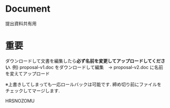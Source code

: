 # Document
提出資料共有用

# 重要
ダウンロードして文書を編集したら**必ず名前を変更してアップロードしてください**.
例) proposal-v1.doc をダウンロードして編集　→ proposal-v2.doc に名前を変えてアップロード

※上書きしてしまっても一応ロールバックは可能です.
締め切り前にファイルをチェックしてマージします.

HRSNOZOMU
